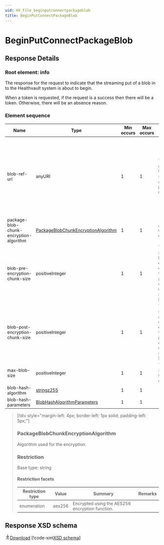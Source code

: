 ```yaml
---
uid: HV_File_beginputconnectpackageblob
title: BeginPutConnectPackageBlob
---
```


# BeginPutConnectPackageBlob

## Response Details

<a name='info'></a>

### Root element: info

The response for the request to indicate that the streaming put of a blob in to the Healthvault system is about to begin.

When a token is requested, if the request is a success then there will be a token. Otherwise, there will be an absence reason.

### Element sequence

Name|Type|Min occurs|Max occurs|Summary|Remarks
---|---|---|---|---|---
blob-ref-url|anyURI|1|1|The authentication token to be supplied with a streaming put blob request.|The token has a limited time-to-live. When the token expires, requests will fail with access denied.
package-blob-chunk-encryption-algorithm|[PackageBlobChunkEncryptionAlgorithm](#PackageBlobChunkEncryptionAlgorithm)|1|1|Algorithm used for the encryption.|
blob-pre-encryption-chunk-size|positiveInteger|1|1|The chunk size in bytes, before the chunks were encrypted with the package encryption, to use with the streaming PUT API.|
blob-post-encryption-chunk-size|positiveInteger|1|1|The chunk size in bytes, after the chunks were encrypted with the package encryption, to use with the streaming PUT API.|
max-blob-size|positiveInteger|1|1|The maximum size in bytes that the blob can grow to.|
blob-hash-algorithm|[stringz255](xref:HV_File_types#stringz255)|1|1||
blob-hash-parameters|[BlobHashAlgorithmParameters](xref:HV_File_types#BlobHashAlgorithmParameters)|1|1||

>[!div style="margin-left: 4px; border-left: 1px solid; padding-left: 5px;"]
>
> <a name='PackageBlobChunkEncryptionAlgorithm'></a>
>
> ### PackageBlobChunkEncryptionAlgorithm
>
> Algorithm used for the encryption.
>
> ### Restriction
>
> Base type: string
>
> #### Restriction facets
>
> Restriction type|Value|Summary|Remarks
> ---|---|---|---
> enumeration|aes256|Encrypted using the AES256 encryption function.|
>
>

## Response XSD schema
[![Download](/healthvault/images/download.png)Download](../xsd/response-beginputconnectpackageblob.xsd)
[!code-xml[XSD schema](../xsd/response-beginputconnectpackageblob.xsd)]
